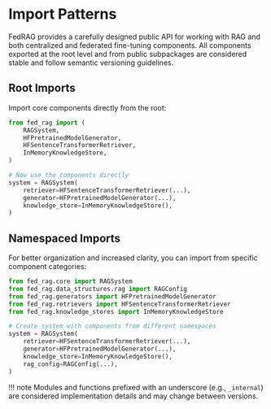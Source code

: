 # Import Patterns

FedRAG provides a carefully designed public API for working with RAG and both centralized
and federated fine-tuning components. All components exported at the root level
and from public subpackages are considered stable and follow semantic versioning guidelines.

## Root Imports

Import core components directly from the root:

```py
from fed_rag import (
    RAGSystem,
    HFPretrainedModelGenerator,
    HFSentenceTransformerRetriever,
    InMemoryKnowledgeStore,
)

# Now use the components directly
system = RAGSystem(
    retriever=HFSentenceTransformerRetriever(...),
    generator=HFPretrainedModelGenerator(...),
    knowledge_store=InMemoryKnowledgeStore(),
)
```

## Namespaced Imports

For better organization and increased clarity, you can import from specific
component categories:

```py
from fed_rag.core import RAGSystem
from fed_rag.data_structures.rag import RAGConfig
from fed_rag.generators import HFPretrainedModelGenerator
from fed_rag.retrievers import HFSentenceTransformerRetriever
from fed_rag.knowledge_stores import InMemoryKnowledgeStore

# Create system with components from different namespaces
system = RAGSystem(
    retriever=HFSentenceTransformerRetriever(...),
    generator=HFPretrainedModelGenerator(...),
    knowledge_store=InMemoryKnowledgeStore(),
    rag_config=RAGConfig(...),
)
```

!!! note
    Modules and functions prefixed with an underscore (e.g., `_internal`) are considered
    implementation details and may change between versions.
